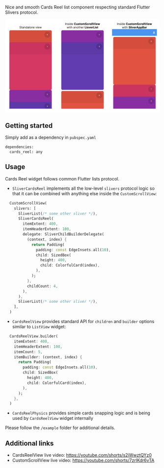 Nice and smooth Cards Reel list component respecting standard Flutter Slivers protocol.

![Screenshot](screenshot.png)

## Getting started

Simply add as a dependency in `pubspec.yaml`

```
dependencies:
  cards_reel: any
```

## Usage

Cards Reel widget follows common Flutter lists protocol.

- `SliverCardsReel` implements all the low-level `slivers` protocol logic so that it can be combined with anything else inside the `CustomScrollView`:

```dart
  CustomScrollView(
    slivers: [
      SliverList(/* some other sliver */),
      SliverCardsReel(
        itemExtent: 400,
        itemHeaderExtent: 100,
        delegate: SliverChildBuilderDelegate(
          (context, index) {
            return Padding(
              padding: const EdgeInsets.all(10),
              child: SizedBox(
                height: 400,
                child: ColorfulCard(index),
              ),
            );
          },
          childCount: 4,
        ),
      ),
      SliverList(/* some other sliver */),
    ],
  )
```

- `CardsReelView` provides standard API for `children` and `builder` options similar to `ListView` widget:

```dart
  CardsReelView.builder(
    itemExtent: 400,
    itemHeaderExtent: 100,
    itemCount: 5,
    itemBuilder: (context, index) {
      return Padding(
        padding: const EdgeInsets.all(10),
        child: SizedBox(
          height: 400,
          child: ColorfulCard(index),
        ),
      );
    },
  )
```

- `CardsReelPhysics` provides simple cards snapping logic and is being used by `CardsReelView` widget internally

Please follow the `/example` folder for additional details.

## Additional links

- CardsReelView live video: https://youtube.com/shorts/s2iWwztQYz0
- CustomScrollView live video: https://youtube.com/shorts/7zrIKdr6vTA